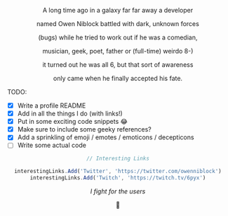 <div align="center">
  
A long time ago in a galaxy far far away a developer

named Owen Niblock battled with dark, unknown forces

(bugs) while he tried to work out if he was a comedian,

musician, geek, poet, father or (full-time) weirdo 8-)

it turned out he was all 6, but that sort of awareness

only came when he finally accepted his fate. 

</div>

TODO:

- [x] Write a profile README
- [x] Add in all the things I do (with links!)
- [x] Put in some exciting code snippets :joy:
- [x] Make sure to include some geeky references?
- [x] Add a sprinkling of emoji / emotes / emoticons / decepticons
- [ ] Write some actual code

<div align="center">

```javascript
// Interesting Links

interestingLinks.Add('Twitter', 'https://twitter.com/owenniblock')
interestingLinks.Add('Twitch', 'https://twitch.tv/6pyx')
```

_I fight for the users_

 🎉 
  
</div>
